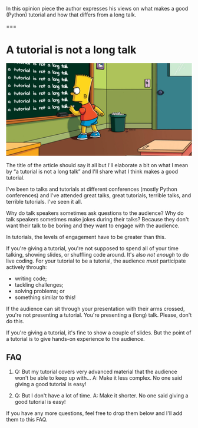 In this opinion piece the author expresses his views on what makes a good (Python) tutorial and how that differs from a long talk.

===

# A tutorial is not a long talk

![A meme that shows Bart Simpson at detention in school, writing the sentence "a tutorial is not a long talk" on a chalkboard repeatedly.](thumbnail.webp "Bart Simpson internalising the message of this opinion piece.")


The title of the article should say it all but I'll elaborate a bit on what I mean by “a tutorial is not a long talk” and I'll share what I think makes a good tutorial.

I've been to talks and tutorials at different conferences (mostly Python conferences) and I've attended great talks, great tutorials, terrible talks, and terrible tutorials.
I've seen it all.

Why do talk speakers sometimes ask questions to the audience?
Why do talk speakers sometimes make jokes during their talks?
Because they don't want their talk to be boring and they want to engage with the audience.

In tutorials, the levels of engagement have to be greater than this.

If you're giving a tutorial, you're not supposed to spend all of your time talking, showing slides, or shuffling code around.
It's also _not enough_ to do live coding.
For your tutorial to be a tutorial, the audience _must_ participate actively through:

 - writing code;
 - tackling challenges;
 - solving problems; or
 - something similar to this!

If the audience can sit through your presentation with their arms crossed, you're not presenting a tutorial.
You're presenting a (long) talk.
Please, don't do this.

If you're giving a tutorial, it's fine to show a couple of slides.
But the point of a tutorial is to give hands-on experience to the audience.

## FAQ

 1. Q: But my tutorial covers very advanced material that the audience won't be able to keep up with...
 A: Make it less complex. No one said giving a good tutorial is easy!

 2. Q: But I don't have a lot of time.
 A: Make it shorter. No one said giving a good tutorial is easy!

If you have any more questions, feel free to drop them below and I'll add them to this FAQ.
